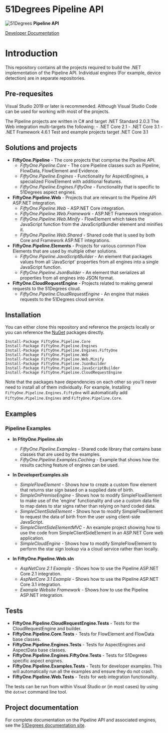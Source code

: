 # 51Degrees Pipeline API

![51Degrees](https://51degrees.com/img/logo.png?utm_source=github&utm_medium=repository&utm_content=readme_main&utm_campaign=dotnet-open-source "Data rewards the curious") **Pipeline API**


[Developer Documentation](https://51degrees.com/documentation/4.1/index.html?utm_source=github&utm_medium=repository&utm_content=documentation&utm_campaign=dotnet-open-source "developer documentation")

# Introduction
This repository contains all the projects required to build the .NET implementation of the Pipeline API.
Individual engines (For example, device detection) are in separate repositories.

## Pre-requesites

Visual Studio 2019 or later is recommended. Although Visual Studio Code can be used for working with most of the projects.

The Pipeline projects are written in C# and target .NET Standard 2.0.3
The Web integration multi-targets the following:
    - .NET Core 2.1
    - .NET Core 3.1
    - .NET Framework 4.6.1
Test and example projects target .NET Core 3.1

## Solutions and projects

- **FiftyOne.Pipeline** - The core projects that comprise the Pipeline API.
  - *FiftyOne.Pipeline.Core* - The core Pipeline classes such as Pipeline, FlowData, FlowElement and Evidence.
  - *FiftyOne.Pipeline.Engines* - Functionality for AspectEngines, a specialized FlowElement with additional features. 
  - *FiftyOne.Pipeline.Engines.FiftyOne* - Functionality that is specific to 51Degrees aspect engines.
- **FiftyOne.Pipeline.Web** - Projects that are relevant to the Pipeline API ASP.NET integration.
  - *FiftyOne.Pipeline.Web* - ASP.NET Core integration.
  - *FiftyOne.Pipeline.Web.Framework* - ASP.NET Framework integration.
  - *FiftyOne.Pipeline.Web.Minify* - FlowElement which takes the JavaScript function from the JavaScriptBundler element and minifies it.
  - *FiftyOne.Pipeline.Web.Shared* - Shared code that is used by both Core and Framework ASP.NET integrations.
- **FiftyOne.Pipeline.Elements** - Projects for various common Flow Elements that are used by multiple other solutions.
  - *FiftyOne.Pipeline.JavaScriptBuilder* - An element that packages values from all 'JavaScript' properties from all engines into a single JavaScript function.
  - *FiftyOne.Pipeline.JsonBuilder* - An element that serializes all properties from all engines into JSON format.
- **FiftyOne.CloudRequestEngine** - Projects related to making general requests to the 51Degrees cloud.
  - *FiftyOne.Pipeline.CloudRequestEngine* - An engine that makes requests to the 51Degrees cloud service.

## Installation

You can either clone this repository and reference the projects locally or you can reference the [NuGet][nuget] packages directly.

```
Install-Package FiftyOne.Pipeline.Core
Install-Package FiftyOne.Pipeline.Engines
Install-Package FiftyOne.Pipeline.Engines.FiftyOne
Install-Package FiftyOne.Pipeline.Web
Install-Package FiftyOne.Pipeline.Web.Minify
Install-Package FiftyOne.Pipeline.JsonBuilder
Install-Package FiftyOne.Pipeline.JavaScriptBuilder
Install-Package FiftyOne.Pipeline.CloudRequestEngine
```

Note that the packages have dependencies on each other so you'll never need to install all of them individually.
For example, Installing `FiftyOne.Pipeline.Engines.FiftyOne` will automatically add `FiftyOne.Pipeline.Engines` and `FiftyOne.Pipeline.Core`.

## Examples

### Pipeline Examples

- **In FfityOne.Pipeline.sln**
  - *FiftyOne.Pipeline.Examples* - Shared code library that contains base classes that are used by the examples.
  - *FiftyOne.Pipeline.Examples.Caching* - Example that shows how the results caching feature of engines can be used.

- **In DeveloperExamples.sln**
  - *SimpleFlowElement* - Shows how to create a custom flow element that returns star sign based on a supplied date of birth.
  - *SimpleOnPremiseEngine* - Shows how to modify SimpleFlowElement to make use of the 'engine' functionality and use a custom data file to map dates to star signs rather than relying on hard coded data.
  - *SimpleClientSideElement* - Shows how to modify SimpleFlowElement to request the data of birth from the user using client-side JavaScript.
  - *SimpleClientSideElementMVC* - An example project showing how to use the code from SimpleClientSideElement in an ASP.NET Core web application.
  - *SimpleCloudEngine* - Shows how to modify SimpleFlowElement to perform the star sign lookup via a cloud service rather than locally.

- **In FiftyOne.Pipeline.Web.sln**
  - *AspNetCore 2.1 Example* - Shows how to use the Pipeline ASP.NET Core 2.1 integration.
  - *AspNetCore 3.1 Example* - Shows how to use the Pipeline ASP.NET Core 3.1 integration.
  - *Example Website Framework* - Shows how to use the Pipeline ASP.NET integration.

## Tests

- **FiftyOne.Pipeline.CloudRequestEngine.Tests** - Tests for the CloudRequestEngine and builder.
- **FiftyOne.Pipeline.Core.Tests** - Tests for FlowElement and FlowData base classes.
- **FiftyOne.Pipeline.Engines.Tests** - Tests for AspectEngines and AspectData base classes.
- **FiftyOne.Pipeline.Engines.FiftyOne.Tests** - Tests for 51Degrees specific aspect engines.
- **FiftyOne.Pipeline.Examples.Tests** - Tests for developer examples. This will automatically run all the examples and ensure they do not crash.
- **FiftyOne.Pipeline.Web.Tests** - Tests for web integration functionality.

The tests can be run from within Visual Studio or (in most cases) by using the `dotnet` command line tool. 

## Project documentation

For complete documentation on the Pipeline API and associated engines, see the [51Degrees documentation site][Documentation].

[Documentation]: https://51degrees.com/documentation/4.1/index.html
[nuget]: https://www.nuget.org/profiles/51Degrees
